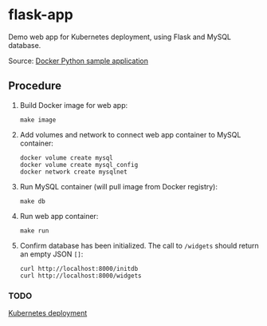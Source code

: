 # flask-app
Demo web app for Kubernetes deployment, using Flask and MySQL database.

Source: [Docker Python sample application](https://docs.docker.com/language/python/)


## Procedure
1. Build Docker image for web app:
    ```
    make image
    ```
2. Add volumes and network to connect web app container to MySQL container:
    ```
    docker volume create mysql
    docker volume create mysql_config
    docker network create mysqlnet
    ```
3. Run MySQL container (will pull image from Docker registry):
    ```
    make db
    ```
4. Run web app container:
    ```
    make run
    ```
5. Confirm database has been initialized. The call to `/widgets` should return an empty JSON `[]`:

    ```
    curl http://localhost:8000/initdb
    curl http://localhost:8000/widgets
    ```

### TODO
[Kubernetes deployment](https://docs.docker.com/language/python/deploy/#kubernetes)
